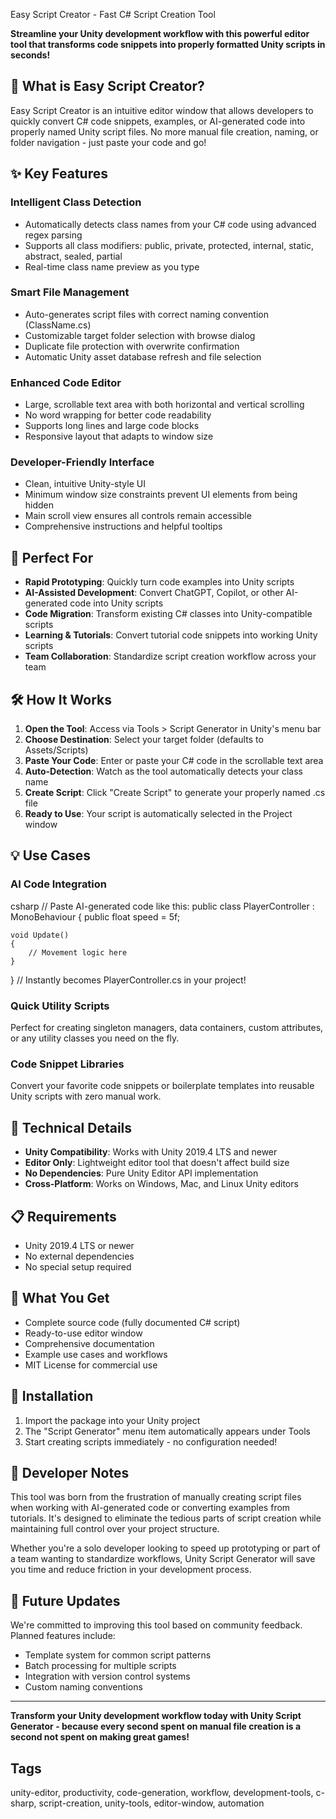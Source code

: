  Easy Script Creator - Fast C# Script Creation Tool

**Streamline your Unity development workflow with this powerful editor tool that transforms code snippets into properly formatted Unity scripts in seconds!**

## 🚀 What is Easy Script Creator?

Easy Script Creator is an intuitive editor window that allows developers to quickly convert C# code snippets, examples, or AI-generated code into properly named Unity script files. No more manual file creation, naming, or folder navigation - just paste your code and go!

## ✨ Key Features

### **Intelligent Class Detection**
- Automatically detects class names from your C# code using advanced regex parsing
- Supports all class modifiers: public, private, protected, internal, static, abstract, sealed, partial
- Real-time class name preview as you type

### **Smart File Management**
- Auto-generates script files with correct naming convention (ClassName.cs)
- Customizable target folder selection with browse dialog
- Duplicate file protection with overwrite confirmation
- Automatic Unity asset database refresh and file selection

### **Enhanced Code Editor**
- Large, scrollable text area with both horizontal and vertical scrolling
- No word wrapping for better code readability
- Supports long lines and large code blocks
- Responsive layout that adapts to window size

### **Developer-Friendly Interface**
- Clean, intuitive Unity-style UI
- Minimum window size constraints prevent UI elements from being hidden
- Main scroll view ensures all controls remain accessible
- Comprehensive instructions and helpful tooltips

## 🎯 Perfect For

- **Rapid Prototyping**: Quickly turn code examples into Unity scripts
- **AI-Assisted Development**: Convert ChatGPT, Copilot, or other AI-generated code into Unity scripts
- **Code Migration**: Transform existing C# classes into Unity-compatible scripts
- **Learning & Tutorials**: Convert tutorial code snippets into working Unity scripts
- **Team Collaboration**: Standardize script creation workflow across your team

## 🛠️ How It Works

1. **Open the Tool**: Access via Tools > Script Generator in Unity's menu bar
2. **Choose Destination**: Select your target folder (defaults to Assets/Scripts)
3. **Paste Your Code**: Enter or paste your C# code in the scrollable text area
4. **Auto-Detection**: Watch as the tool automatically detects your class name
5. **Create Script**: Click "Create Script" to generate your properly named .cs file
6. **Ready to Use**: Your script is automatically selected in the Project window

## 💡 Use Cases

### **AI Code Integration**

csharp
// Paste AI-generated code like this:
public class PlayerController : MonoBehaviour
{
    public float speed = 5f;
    
    void Update()
    {
        // Movement logic here
    }
}
// Instantly becomes PlayerController.cs in your project!



### **Quick Utility Scripts**
Perfect for creating singleton managers, data containers, custom attributes, or any utility classes you need on the fly.

### **Code Snippet Libraries**
Convert your favorite code snippets or boilerplate templates into reusable Unity scripts with zero manual work.

## 🔧 Technical Details

- **Unity Compatibility**: Works with Unity 2019.4 LTS and newer
- **Editor Only**: Lightweight editor tool that doesn't affect build size
- **No Dependencies**: Pure Unity Editor API implementation
- **Cross-Platform**: Works on Windows, Mac, and Linux Unity editors

## 📋 Requirements

- Unity 2019.4 LTS or newer
- No external dependencies
- No special setup required

## 🎁 What You Get

- Complete source code (fully documented C# script)
- Ready-to-use editor window
- Comprehensive documentation
- Example use cases and workflows
- MIT License for commercial use

## 🚀 Installation

1. Import the package into your Unity project
2. The "Script Generator" menu item automatically appears under Tools
3. Start creating scripts immediately - no configuration needed!

## 💬 Developer Notes

This tool was born from the frustration of manually creating script files when working with AI-generated code or converting examples from tutorials. It's designed to eliminate the tedious parts of script creation while maintaining full control over your project structure.

Whether you're a solo developer looking to speed up prototyping or part of a team wanting to standardize workflows, Unity Script Generator will save you time and reduce friction in your development process.

## 🔄 Future Updates

We're committed to improving this tool based on community feedback. Planned features include:
- Template system for common script patterns
- Batch processing for multiple scripts
- Integration with version control systems
- Custom naming conventions

---

**Transform your Unity development workflow today with Unity Script Generator - because every second spent on manual file creation is a second not spent on making great games!**

## Tags
unity-editor, productivity, code-generation, workflow, development-tools, c-sharp, script-creation, unity-tools, editor-window, automation
